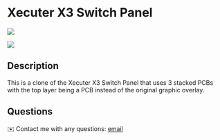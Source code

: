 # Xecuter X3 Switch Panel

<img src="/images/clone.jpg">

![](/images/demo.gif)

## Description

This is a clone of the Xecuter X3 Switch Panel that uses 3 stacked PCBs with the top layer being a PCB instead of the original graphic overlay.


## Questions
✉️ Contact me with any questions: [email](mailto:support@themodshop.co)<br />